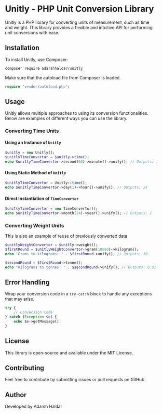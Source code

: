 # Unitly - PHP Unit Conversion Library

Unitly is a PHP library for converting units of measurement, such as time and weight. This library provides a flexible and intuitive API for performing unit conversions with ease.

## Installation

To install Unitly, use Composer:

```sh
composer require adarshhaldar/unitly
```

Make sure that the autoload file from Composer is loaded.
```php
require 'vendor/autoload.php';
```
## Usage

Unitly allows multiple approaches to using its conversion functionalities. Below are examples of different ways you can use the library.

### Converting Time Units

#### Using an Instance of `Unitly`
```php
$unitly = new Unitly();
$unitlyTimeConvertor = $unitly->time();
echo $unitlyTimeConvertor->second(60)->minute()->unify(); // Outputs: 1
```

#### Using Static Method of `Unitly`
```php
$unitlyTimeConvertor = Unitly::time();
echo $unitlyTimeConvertor->day(1)->hour()->unify(); // Outputs: 24
```

#### Direct Instantiation of `TimeConvertor`
```php
$unitlyTimeConvertor = new TimeConvertor();
echo $unitlyTimeConvertor->month(24)->year()->unify(); // Outputs: 2
```

### Converting Weight Units
This is also an example of reuse of previously converted data
```php
$unitlyWeightConvertor = $unitly->weight();
$firstRound = $unitlyWeightConvertor->gram(10000)->kilogram();
echo "Grams to kilograms: " . $firstRound->unify(); // Outputs: 10

$secondRound = $firstRound->tonne();
echo "Kilograms to tonnes: " . $secondRound->unify(); // Outputs: 0.01
```

## Error Handling
Wrap your conversion code in a `try-catch` block to handle any exceptions that may arise.
```php
try {
    // Conversion code
} catch (Exception $e) {
    echo $e->getMessage();
}
```

## License
This library is open-source and available under the MIT License.

## Contributing
Feel free to contribute by submitting issues or pull requests on GitHub.

## Author
Developed by Adarsh Haldar


 
